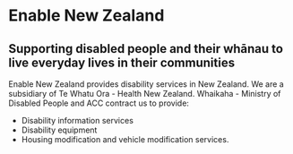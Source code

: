 # Enable New Zealand

## Supporting disabled people and their whānau to live everyday lives in their communities

Enable New Zealand provides disability services in New Zealand. We are a subsidiary of Te Whatu Ora - Health New Zealand. Whaikaha - Ministry of Disabled People and ACC contract us to provide:

 - Disability information services
 - Disability equipment
 - Housing modification and vehicle modification services.
